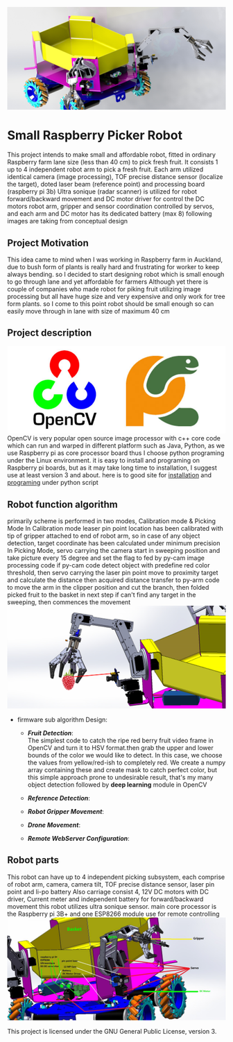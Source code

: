 ![.](https://github.com/mkeyno/Small-Raspberry-Picker-Robot/blob/master/resources/final.JPG) 

# Small Raspberry Picker Robot
This project intends to make small and affordable robot, fitted in ordinary Raspberry farm lane size (less than 40 cm) to pick fresh fruit. It consists 1 up to 4 independent robot arm to pick a fresh fruit. Each arm utilized identical camera (image processing), TOF precise distance sensor (localize the target), doted laser beam (reference point) and processing board (raspberry pi 3b)
Ultra sonique (radar scanner) is utilized for robot forward/backward movement and DC motor driver for control the DC motors
robot arm, gripper and sensor coordination controlled by servos, and each arm and DC motor has its dedicated battery (max 8) 
following images are taking from conceptual design 

## Project Motivation ##
This idea came to mind when I was working in Raspberry farm in Auckland, due to bush form of plants is really hard and frustrating for worker to keep always bending. so I decided to start designing robot which is small enough to go through lane and yet affordable for farmers
Although yet there is couple of companies who made robot for piking fruit utilizing image processing but all have huge size and very expensive and only work for tree form plants. so I come to this point robot should be small enough so can easily move through in lane with size of maximum 40 cm 

## Project description ##
 ![-](https://github.com/mkeyno/Small-Raspberry-Picker-Robot/blob/master/resources/python.jpg) 
OpenCV is very popular open source image processor with c++ core code which can run and warped in different platform such as Java, Python, as we use Raspberry pi as core processor board thus I choose python programing
under the Linux environment. it is easy to install and programing on Raspberry pi boards, but as it may take long time to installation, I suggest use at least version 3 and about. here is to good site
for [installation](https://www.pyimagesearch.com/2018/09/26/install-opencv-4-on-your-raspberry-pi/) and [programing](https://pythonprogramming.net/raspberry-pi-camera-opencv-face-detection-tutorial/) under python script  
 
## Robot function algorithm ## 


primarily scheme is performed in two modes, Calibration mode & Picking Mode
In Calibration mode leaser pin point location has been calibrated with tip of gripper attached to end of robot arm, so in case of any object detection, target coordinate has been calculated under minimum precision  
In Picking Mode, servo carrying the camera start in sweeping position and take picture every 15 degree and set the flag to fed by py-cam image processing code 
if py-cam code detect object with predefine red color threshold, then servo carrying the laser pin point move to proximity target and calculate the distance
then acquired distance transfer to py-arm code to move the arm in the clipper position and cut the branch, then folded picked fruit to the basket
in next step if can't find any target in the sweeping, then commences the movement  
![..](https://github.com/mkeyno/Small-Raspberry-Picker-Robot/blob/master/resources/picking.png) 


- firmware sub algorithm Design:
  - ***Fruit Detection***:   
   The simplest code to catch the ripe red  berry fruit video frame in OpenCV and turn it to HSV format.then grab the upper and lower      bounds of the color we would like to detect. In this case, we choose the values from yellow/red-ish to completely red.
   We create a numpy array containing these and create mask to catch perfect color, but this simple approach prone to undesirable          result, that's my many object detection  followed by **deep learning** module in OpenCV
  
  
  - ***Reference Detection***:   
  - ***Robot Gripper Movement***:   
  - ***Drone Movement***:   
  - ***Remote WebServer Configuration***:   
  
## Robot parts  ## 

This robot can have up to 4 independent picking subsystem, each comprise of robot arm, camera, camera tilt, TOF precise distance sensor, laser pin point and li-po battery 
Also carriage consist 4, 12V DC motors with DC driver, Current meter and independent battery
for forward/backward movement this robot utilizes ultra sonique sensor. main core processor is the Raspberry pi 3B+ and one ESP8266 module use for remote controlling  
![..](https://github.com/mkeyno/Small-Raspberry-Picker-Robot/blob/master/resources/naming.jpg) 






This project is licensed under the GNU General Public License, version 3.
